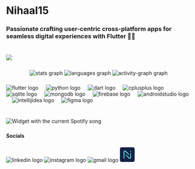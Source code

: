 <br clear="both">

<h1 align="left">Nihaal15</h1>

###

<h3 align="left">Passionate crafting user-centric cross-platform apps for seamless digital experiences with Flutter
✌🏻</h3>

###

<br clear="both">

<div align="left">
  <img src="https://visitor-badge.laobi.icu/badge?page_id=Nihaal15.Nihaal15&left_color=black&right_color=darkviolet&left_text=Profile%20Visits"  />
</div>

###

<div align="center">
  <img src="https://github-readme-stats.vercel.app/api?username=Nihaal15&hide_title=false&hide_rank=false&show_icons=true&include_all_commits=false&count_private=true&disable_animations=false&theme=dark&locale=en&hide_border=false&order=1&custom_title=GitHub%20Stats" height="150" alt="stats graph"  />
  <img src="https://github-readme-stats.vercel.app/api/top-langs?username=Nihaal15&locale=en&hide_title=false&layout=compact&card_width=320&langs_count=5&theme=dark&hide_border=false&order=2" height="150" alt="languages graph"  />
  <img src="https://github-readme-activity-graph.vercel.app/graph?username=Nihaal15&radius=16&theme=github-dark&area=true&order=5&hide_title=false&hide_border=true&custom_title=Contribution%20Graph" height="300" alt="activity-graph graph"  />
</div>

###

<div align="left">
  <img src="https://cdn.jsdelivr.net/gh/devicons/devicon/icons/flutter/flutter-original.svg" height="40" alt="flutter logo"  />
  <img width="12" />
  <img src="https://cdn.jsdelivr.net/gh/devicons/devicon/icons/python/python-original.svg" height="40" alt="python logo"  />
  <img width="12" />
  <img src="https://cdn.jsdelivr.net/gh/devicons/devicon/icons/dart/dart-original.svg" height="40" alt="dart logo"  />
  <img width="12" />
  <img src="https://cdn.jsdelivr.net/gh/devicons/devicon/icons/cplusplus/cplusplus-original.svg" height="40" alt="cplusplus logo"  />
  <img width="12" />
  <img src="https://cdn.jsdelivr.net/gh/devicons/devicon/icons/sqlite/sqlite-original.svg" height="40" alt="sqlite logo"  />
  <img width="12" />
  <img src="https://cdn.jsdelivr.net/gh/devicons/devicon/icons/mongodb/mongodb-original.svg" height="40" alt="mongodb logo"  />
  <img width="12" />
  <img src="https://skillicons.dev/icons?i=firebase" height="40" alt="firebase logo"  />
  <img width="12" />
  <img src="https://cdn.jsdelivr.net/gh/devicons/devicon/icons/androidstudio/androidstudio-original.svg" height="40" alt="androidstudio logo"  />
  <img width="12" />
  <img src="https://skillicons.dev/icons?i=idea" height="40" alt="intellijidea logo"  />
  <img width="12" />
  <img src="https://cdn.jsdelivr.net/gh/devicons/devicon/icons/figma/figma-original.svg" height="40" alt="figma logo"  />
</div>

###

<br clear="both">

<div align="left">
<a href="https://open.spotify.com/user/ct8yrz9bxp3o0kijyb5ss5vdz" target="_blank" style="text-decoration: none;">
  <img src="https://github-spotify.vercel.app/api/spotify?" alt="Widget with the current Spotify song"  />
</a>
</div>

###

<h4 align="left">Socials</h4>

###

<div align="left">
  <a href="https://www.linkedin.com/in/nihaalshirkar15/" target="_blank" style="text-decoration: none;">
    <img src="https://raw.githubusercontent.com/maurodesouza/profile-readme-generator/master/src/assets/icons/social/linkedin/default.svg" width="52" height="40" alt="linkedin logo"  />
  </a>
  <a href="https://www.instagram.com/mr.nihu_15/" target="_blank" style="text-decoration: none;">
    <img src="https://raw.githubusercontent.com/maurodesouza/profile-readme-generator/master/src/assets/icons/social/instagram/default.svg" width="52" height="40" alt="instagram logo"  />
  </a>
  <a href="mailto:nihaalshirkar.dev@gmail.com" target="_blank" style="text-decoration: none;">
    <img src="https://raw.githubusercontent.com/maurodesouza/profile-readme-generator/master/src/assets/icons/social/gmail/default.svg" width="52" height="40" alt="gmail logo"  />
  </a>
  <a href="https://nihaalshirkar15.web.app/" target="_blank" style="text-decoration: none;">
    <img src="https://github.com/Nihaal15/portfolio-v1/blob/master/public/output/icons/Icon-512.png?raw=true" width="40" height="40" alt="Portfolio logo"  />
  </a>
</div>

###
